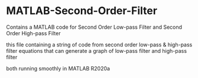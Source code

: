# MATLAB-Second-Order-Filter
Contains a MATLAB code for Second Order Low-pass Filter and Second Order High-pass Filter

this file containing a string of code from second order low-pass & high-pass filter equations
that can generate a graph of low-pass filter and high-pass filter

both running smoothly in MATLAB R2020a
